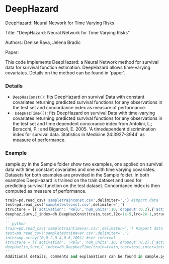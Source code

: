 # DeepHazard
DeepHazard: Neural Network for Time Varying Risks

Title: "DeepHazard: Neural Network for Time Varying Risks"

Authors: Denise Rava, Jelena Bradic

Paper: 

This code implements DeepHazard: a Neural Network method for survival data for survival function estimation. DeepHazard allows time-varying covariates. Details on the method can be found in 'paper'.

### Details
* `DeepHazConst()`: fits DeepHazard on survival Data with constant covariates returning predicted survival functions for any observations in the test set and concordance index as measure of performance.
* ` DeepHazTime(()`: fits DeepHazard on survival Data with time-varying covariates returning predicted survival functions for any observations in the test set and time dependent concorance index from Antolini, L.; Boracchi, P.; and Biganzoli, E. 2005. 'A timedependent discrimination index for survival data. Statistics in Medicine 24:3927–3944' as measure of performance.

### Example
sample.py in the Sample folder show two examples, one applied on survival data with time constant covariates and one with time varying covariates. Datasets for both examples are provided in the Sample folder. In both examples DeepHazard is trained on the train dataset and used for predicting survival function on the test dataset. Concordance index is then computed as measure of performance. 
```python
train=pd.read_csv('sampletrainconst.csv',delimiter=',') #import data
test=pd.read_csv('sampletestconst.csv',delimiter=',')
structure = [{'activation': 'Relu','num_units':10,'dropout':0.2},{'activation': 'Relu','num_units':10,'dropout':0.2}] #define structure
deephaz,Surv,C_index=dh.DeepHazConst(train,test,l2c=1e-5,lrc=2e-1,structure=structure,init_method='he_uniform',optimizer='adam',num_epochs=1000,early_stopping=1e-5,penal='Ridge') #apply method
'''
```python
train=pd.read_csv('sampletraintimevar.csv',delimiter=',') #import data
test=pd.read_csv('sampletesttimevar.csv',delimiter=',')
inter=np.array((0,0.2,0.4,0.6,100)) #set interval
structure = [{'activation': 'Relu','num_units':10,'dropout':0.2},{'activation': 'Relu','num_units':10,'dropout':0.2}] #define structure of network
deepHazlis,Surv,C_index=dh.DeepHazTime(train=train,test=test,inter=inter,Ncol=3,l2c=1e-5,lrc=2e-1,structure=structure,init_method='he_uniform',optimizer='adam',num_epochs=1000,early_stopping=1e-5,penal='Ridge') #apply DeepHazard
'''
Additional details, comments and explanations can be found in sample.py. 

